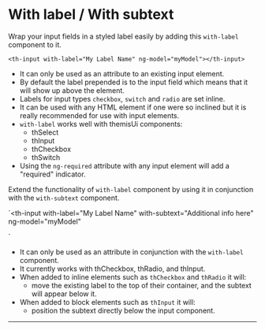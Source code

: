 # With label / With subtext

Wrap your input fields in a styled label easily by adding this `with-label` component to it.

`<th-input with-label="My Label Name" ng-model="myModel"></th-input>`

- It can only be used as an attribute to an existing input element.
- By default the label prepended is to the input field which means that it will
show up above the element.
- Labels for input types `checkbox`, `switch` and `radio` are set inline.
- It can be used with any HTML element if one were so inclined but it is really
recommended for use with input elements.
- `with-label` works well with themisUi components:
  - thSelect
  - thInput
  - thCheckbox
  - thSwitch
- Using the `ng-required` attribute with any input element will add a "required" indicator.

Extend the functionality of `with-label` component by using it
in conjunction with the `with-subtext` component.

`<th-input
  with-label="My Label Name"
  with-subtext="Additional info here"
  ng-model="myModel"
  >
</th-input>`

- It can only be used as an attribute in conjunction with the `with-label` component.
- It currently works with thCheckbox, thRadio, and thInput.
- When added to inline elements such as `thCheckbox` and `thRadio` it will:
  - move the existing label to the top of their container, and the subtext will appear below it.
- When added to block elements such as `thInput` it will:
  - position the subtext directly below the input component.


---

